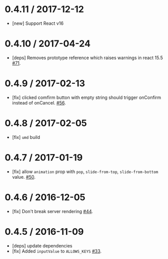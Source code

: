 0.4.11 / 2017-12-12
===================
- [new] Support React v16

0.4.10 / 2017-04-24
==================
- [deps] Removes prototype reference which raises warnings in react 15.5 [#71](https://github.com/chentsulin/sweetalert-react/pull/71).

0.4.9 / 2017-02-13
==================
- [fix] clicked comfirm button with empty string should trigger onConfirm instead of onCancel. [#56](https://github.com/chentsulin/sweetalert-react/pull/56).

0.4.8 / 2017-02-05
==================
- [fix] `umd` build

0.4.7 / 2017-01-19
==================
- [fix] allow `animation` prop with `pop`, `slide-from-top`, `slide-from-bottom` value. [#50](https://github.com/chentsulin/sweetalert-react/pull/50).

0.4.6 / 2016-12-05
==================
- [fix] Don't break server rendering [#44](https://github.com/chentsulin/sweetalert-react/pull/44).

0.4.5 / 2016-11-09
==================
- [deps] update dependencies
- [fix] Added `inputValue` to `ALLOWS_KEYS` [#33](https://github.com/chentsulin/sweetalert-react/pull/33).
